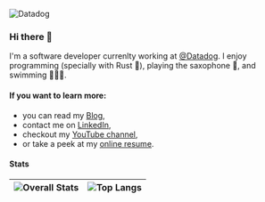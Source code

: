 ![Datadog](https://media.licdn.com/dms/image/C4E16AQFbq0tDwTPxtg/profile-displaybackgroundimage-shrink_350_1400/0/1655720891616?e=1699488000&v=beta&t=3ABFpu4mxIDHktbpG8fWoX6Vf0npHTryWRwamilRods)

### Hi there 👋 

I'm a software developer currenlty working at [@Datadog](https://datadog.com). I enjoy programming (specially with Rust 🦀), playing the saxophone 🎷, and swimming 🏊🏻‍♂️.

#### If you want to learn more:
- you can read my [Blog](https://robertohuertas.com),
- contact me on [LinkedIn](https://www.linkedin.com/in/robertohuertas/),
- checkout my [YouTube channel](https://www.youtube.com/robertohuertasm),
- or take a peek at my [online resume](https://resume.robertohuertas.com).

#### Stats

|![Overall Stats](https://github-readme-stats.vercel.app/api?username=robertohuertasm&include_all_commits=true&count_private=true&show_icons=true&hide_border=true) |  ![Top Langs](https://github-readme-stats.vercel.app/api/top-langs/?username=robertohuertasm&layout=donut&hide=css,html&hide_border=true) |
| ------------- | ------------- |



<!--

<a href="https://github.com/sponsors/robertohuertasm" title="Sponsor Roberto Huertas"><img src="/assets/sponsor.svg?sanitize=true" width="94" height="28" aria-hidden="true"></a>

<a href="<LinkedInURL>">![LinkedIn](https://img.shields.io/badge/LinkedIn-0077B5?style=for-the-badge&logo=linkedin&logoColor=white)</a>

<div id="hello" style="display:flex;width:100%;"><img src="https://stats.quine.sh/robertohuertasm/github?theme=light" width="40%" /> <img src="https://stats.quine.sh/robertohuertasm/languages-over-time?theme=light" width="44%"   /></div>
-->


<!--
**robertohuertasm/robertohuertasm** is a ✨ _special_ ✨ repository because its `README.md` (this file) appears on your GitHub profile.

Here are some ideas to get you started:

- 🔭 I’m currently working on ...
- 🌱 I’m currently learning ...
- 👯 I’m looking to collaborate on ...
- 🤔 I’m looking for help with ...
- 💬 Ask me about ...
- 📫 How to reach me: ...
- 😄 Pronouns: ...
- ⚡ Fun fact: ...
-->
